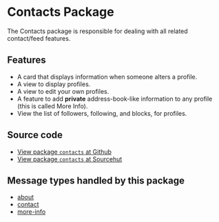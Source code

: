 # Contacts Package

The Contacts package is responsible for dealing with all related contact/feed features.

## Features
* A card that displays information when someone alters a profile.
* A view to display profiles.
* A view to edit your own profiles.
* A feature to add **private** address-book-like information to any profile (this is called More Info).
* View the list of followers, following, and blocks, for profiles.


## Source code
* [View package `contacts` at Github](https://github.com/soapdog/patchfox/blob/master/src/packages/contacts) 
* [View package `contacts` at Sourcehut](https://git.sr.ht/~soapdog/patchfox/tree/master/item/src/packages/contacts)


## Message types handled by this package

* [about](/message_types/about)
* [contact](/message_types/contact)
* [more-info](/message_types/more-info)
